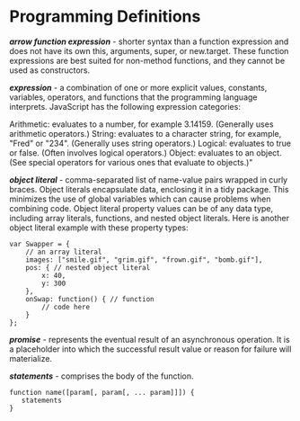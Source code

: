 # Programming Definitions

***arrow function expression*** - shorter syntax than a function expression and does not have its own this, arguments,
super, or new.target. These function expressions are best suited for non-method functions, and they cannot be used as constructors.

***expression*** -  a combination of one or more explicit values, constants, variables, operators, and functions that the 
programming language interprets. JavaScript has the following expression categories:

  Arithmetic: evaluates to a number, for example 3.14159. (Generally uses arithmetic operators.) 
  String: evaluates to a character string, for example, "Fred" or "234". (Generally uses string operators.) 
  Logical: evaluates to true or false. (Often involves logical operators.) 
  Object: evaluates to an object. (See special operators for various ones that evaluate to objects.)"

***object literal*** - comma-separated list of name-value pairs wrapped in curly braces. Object literals encapsulate data, enclosing it in a tidy package. This minimizes the use of global variables which can cause problems when combining code. Object literal property values can be of any data type, including array literals, functions, and nested object literals. Here is another object literal example with these property types:
```
var Swapper = {
    // an array literal
    images: ["smile.gif", "grim.gif", "frown.gif", "bomb.gif"],
    pos: { // nested object literal
        x: 40,
        y: 300
    },
    onSwap: function() { // function
        // code here
    }
};
```

***promise*** - represents the eventual result of an asynchronous operation. It is a placeholder into which the successful result value or reason for failure will materialize.

***statements*** - comprises the body of the function.
```
function name([param[, param[, ... param]]]) {
   statements
}
```
